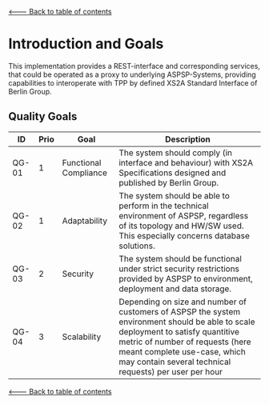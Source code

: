 [<--- Back to table of contents](README.md)

Introduction and Goals
======================
This implementation provides a REST-interface and corresponding services, that could be operated as a proxy to 
underlying ASPSP-Systems,
providing capabilities to interoperate with TPP by defined XS2A Standard Interface of Berlin Group.


[//]: # (Requirements Overview)
[//]: # (---------------------)

Quality Goals
-------------

| ID    | Prio | Goal                   | Description                                                                                                                                                                                                                                                                     |
|-------|------|------------------------|---------------------------------------------------------------------------------------------------------------------------------------------------------------------------------------------------------------------------------------------------------------------------------|
| QG-01 |   1  | Functional Compliance  | The system should comply (in interface and behaviour) with XS2A Specifications designed and published by Berlin Group. |
| QG-02 |   1  | Adaptability           | The system should be able to perform in the technical environment of ASPSP, regardless of its topology and HW/SW used. This especially concerns database solutions.|
| QG-03 |   2  | Security               | The system should be functional under strict security restrictions provided by ASPSP to environment, deployment and data storage.                                                                                                                                      |
| QG-04 |   3  | Scalability            | Depending on size and number of customers of ASPSP the system environment should be able to scale deployment to satisfy quantitive metric of number of requests (here meant complete use-case, which may contain several technical requests) per user per hour                  |

[//]: # (Stakeholders)
[//]: # (------------)

[//]: # (| Role/Name        | Contact                   | Expectations              |)
[//]: # (|------------------|---------------------------|---------------------------|)
[//]: # (| *&lt;Role-1&gt;* | *&lt;Contact-1&gt;*       | *&lt;Expectation-1&gt;*   |)
[//]: # (| *&lt;Role-2&gt;* | *&lt;Contact-2&gt;*       | *&lt;Expectation-2&gt;*   |)


[//]: # (Architecture Constraints)
[//]: # (========================)

[<--- Back to table of contents](README.md)
